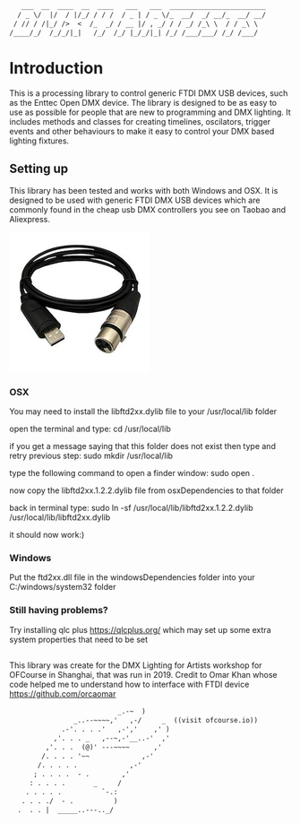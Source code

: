 	   ___  __  ____  __  ____   ___   ___  ________________________
	  / _ \/  |/  / |/_/ / / /  / _ | / _ \/_  __/  _/ __/_  __/ __/
	 / // / /|_/ />  <  /_  _/ / __ |/ , _/ / / _/ /_\ \  / / _\ \  
	/____/_/  /_/_/|_|   /_/  /_/ |_/_/|_| /_/ /___/___/ /_/ /___/  
                                                                
# Introduction
This is a processing library to control generic FTDI DMX USB devices, such as the Enttec Open DMX device. The library is designed to be as easy to use as possible for people that are new to programming and DMX lighting. It includes methods and classes for creating timelines, oscilators, trigger events and other behaviours to make it easy to control your DMX based lighting fixtures.

## Setting up

This library has been tested and works with both Windows and OSX. It is designed to be used with generic FTDI DMX USB devices which are commonly found in the cheap usb DMX controllers you see on Taobao and Aliexpress. 

![USB DMX Device](https://github.com/jaysonh/Dmx4Artists/blob/main/assets/images/usb-dmx.jpg)

### OSX

You may need to install the libftd2xx.dylib file to your /usr/local/lib folder

open the terminal and type: cd /usr/local/lib

if you get a message saying that this folder does not exist then type and retry previous step: sudo mkdir /usr/local/lib

type the following command to open a finder window: sudo open .

now copy the libftd2xx.1.2.2.dylib file from osxDependencies to that folder

back in terminal type: sudo ln -sf /usr/local/lib/libftd2xx.1.2.2.dylib /usr/local/lib/libftd2xx.dylib

it should now work:)

### Windows

Put the ftd2xx.dll file in the windowsDependencies folder into your C:/windows/system32 folder

### Still having problems?

Try installing qlc plus https://qlcplus.org/ which may set up some extra system properties that need to be set

##


This library was create for the DMX Lighting for Artists workshop for OFCourse in Shanghai, that was run in 2019. Credit to Omar Khan whose code helped me to understand how to interface with FTDI device https://github.com/orcaomar

                               _.-~  )
                    _..--~~~~,'   ,-/     _  ((visit ofcourse.io))
                 .-'. . . .'   ,-','    ,' )
               ,'. . . _   ,--~,-'__..-'  ,'
             ,'. . .  (@)' ---~~~~      ,'
            /. . . . '~~             ,-'
           /. . . . .             ,-'
          ; . . . .  - .        ,'
         : . . . .       _     /
        . . . . .          `-.:
       . . . ./  - .          )
      .  . . |  _____..---.._/               

